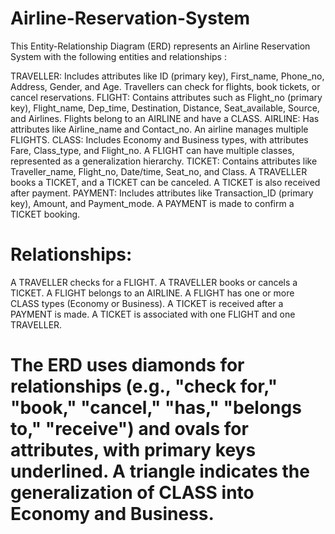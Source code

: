 # Airline-Reservation-System
This Entity-Relationship Diagram (ERD) represents an Airline Reservation System with the following entities and relationships :

TRAVELLER: Includes attributes like ID (primary key), First_name, Phone_no, Address, Gender, and Age. Travellers can check for flights, book tickets, or cancel reservations.
FLIGHT: Contains attributes such as Flight_no (primary key), Flight_name, Dep_time, Destination, Distance, Seat_available, Source, and Airlines. Flights belong to an AIRLINE and have a CLASS.
AIRLINE: Has attributes like Airline_name and Contact_no. An airline manages multiple FLIGHTS.
CLASS: Includes Economy and Business types, with attributes Fare, Class_type, and Flight_no. A FLIGHT can have multiple classes, represented as a generalization hierarchy.
TICKET: Contains attributes like Traveller_name, Flight_no, Date/time, Seat_no, and Class. A TRAVELLER books a TICKET, and a TICKET can be canceled. A TICKET is also received after payment.
PAYMENT: Includes attributes like Transaction_ID (primary key), Amount, and Payment_mode. A PAYMENT is made to confirm a TICKET booking.
# Relationships:

A TRAVELLER checks for a FLIGHT.
A TRAVELLER books or cancels a TICKET.
A FLIGHT belongs to an AIRLINE.
A FLIGHT has one or more CLASS types (Economy or Business).
A TICKET is received after a PAYMENT is made.
A TICKET is associated with one FLIGHT and one TRAVELLER.
# The ERD uses diamonds for relationships (e.g., "check for," "book," "cancel," "has," "belongs to," "receive") and ovals for attributes, with primary keys underlined. A triangle indicates the generalization of CLASS into Economy and Business.
